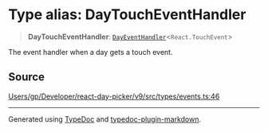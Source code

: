 # Type alias: DayTouchEventHandler

> **DayTouchEventHandler**: [`DayEventHandler`](/api/type-aliases/DayEventHandler.md)\<`React.TouchEvent`\>

The event handler when a day gets a touch event.

## Source

[Users/gp/Developer/react-day-picker/v9/src/types/events.ts:46](https://github.com/gpbl/react-day-picker/blob/005599683/src/types/events.ts#L46)

***

Generated using [TypeDoc](https://typedoc.org) and [typedoc-plugin-markdown](https://typedoc-plugin-markdown.org).
